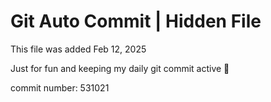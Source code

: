 # Git Auto Commit | Hidden File

This file was added Feb 12, 2025

Just for fun and keeping my daily git commit active 🤪

commit number: 531021
